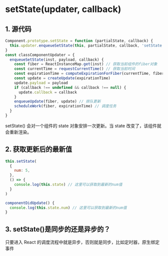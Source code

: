 # setState(updater, callback)

## 1. 源代码

```jsx
Component.prototype.setState = function (partialState, callback) {
  this.updater.enqueueSetState(this, partialState, callback, 'setState')
}
const classComponentUpdater = {
  enqueueSetState(inst, payload, callback) {
    const fiber = ReactInstanceMap.get(inst) // 获取当前组件的fiber对象
    const currentTime = requestCurrentTime() // 获取当前时间
    const expirationTime = computeExpirationForFiber(currentTime, fiber) // 获取超时时间
    const update = createUpdate(expirationTime)
    update.payload = payload
    if (callback !== undefined && callback !== null) {
      update.callback = callback
    }
    enqueueUpdate(fiber, update) // 排队更新
    scheduleWork(fiber, expirationTime) // 调度任务
  }
}
```

setState() 会对一个组件的 state 对象安排一次更新。当 state 改变了，该组件就会重新渲染。

## 2. 获取更新后的最新值

```jsx
this.setState(
  {
    num: 5,
  },
  () => {
    console.log(this.state) // 这里可以获取到最新的num值
  }
)
```

```jsx
componentDidUpdate() {
  console.log(this.state.num) // 这里可以获取到最新的num值
}
```

## 3. setState()是同步的还是异步的？

只要进入 React 的调度流程中就是异步，否则就是同步，比如定时器，原生绑定事件

